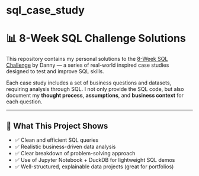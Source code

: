 # sql_case_study

# 📊 8-Week SQL Challenge Solutions

This repository contains my personal solutions to the [8-Week SQL Challenge](https://8weeksqlchallenge.com/) by Danny — a series of real-world inspired case studies designed to test and improve SQL skills.


Each case study includes a set of business questions and datasets, requiring analysis through SQL. I not only provide the SQL code, but also document my **thought process**, **assumptions**, and **business context** for each question.

---

## 🧠 What This Project Shows

- ✅ Clean and efficient SQL queries
- ✅ Realistic business-driven data analysis
- ✅ Clear breakdown of problem-solving approach
- ✅ Use of Jupyter Notebook + DuckDB for lightweight SQL demos
- ✅ Well-structured, explainable data projects (great for portfolios)


